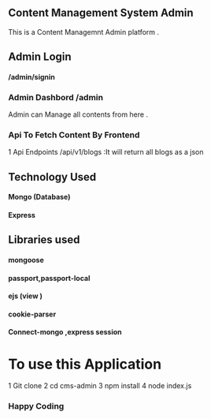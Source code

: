 ## Content Management System Admin

This is a Content Managemnt Admin platform .

## Admin Login

#### /admin/signin

### Admin Dashbord /admin

Admin can Manage all contents from here .

### Api To Fetch Content By Frontend

1 Api Endpoints /api/v1/blogs :It will return all blogs as a json

## Technology Used

#### Mongo (Database)

#### Express

## Libraries used

#### mongoose

#### passport,passport-local

#### ejs (view )

#### cookie-parser

#### Connect-mongo ,express session




# To use this Application 


1 Git clone 
2 cd cms-admin
3 npm install
4 node index.js



### Happy Coding 